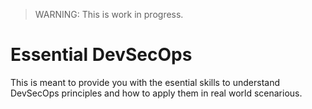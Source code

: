 > WARNING: This is work in progress.

# Essential DevSecOps

This is meant to provide you with the esential skills to understand DevSecOps principles and how to apply them in real world scenarious.

